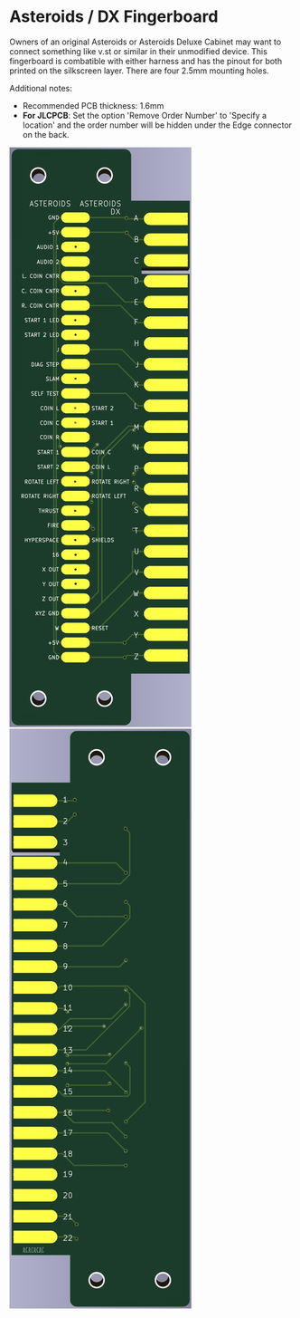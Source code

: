# Asteroids / DX Fingerboard

Owners of an original Asteroids or Asteroids Deluxe Cabinet may want to connect something like v.st or similar in their unmodified device.
This fingerboard is combatible with either harness and has the pinout for both printed on the silkscreen layer.
There are four 2.5mm mounting holes.

Additional notes:
- Recommended PCB thickness: 1.6mm
- **For JLCPCB**: Set the option 'Remove Order Number' to 'Specify a location' and the order number will be hidden under the Edge connector on the back.

![PCB top](images/AsteroidsFingerboard_1.jpg)
![PCB bottom](images/AsteroidsFingerboard_2.jpg)
